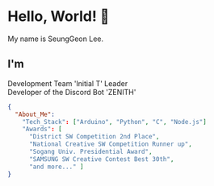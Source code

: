 # Hello, World! 👋
My name is SeungGeon Lee.

## I'm
Development Team 'Initial T' Leader\
Developer of the Discord Bot 'ZENITH'

```json
{
  "About_Me": 
    "Tech_Stack": ["Arduino", "Python", "C", "Node.js"] 
    "Awards": [
      "District SW Competition 2nd Place",
      "National Creative SW Competition Runner up",
      "Sogang Univ. Presidential Award",
      "SAMSUNG SW Creative Contest Best 30th",
      "and more..." ]
}
```
